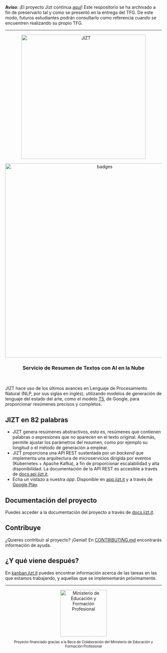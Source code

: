 **Aviso**: ¡El proyecto Jizt continua [aquí](https://github.com/jizt-it)! Este respositorio se ha archivado a fin de preservarlo tal y como se presentó en la entrega del TFG. De este modo, futuros estudiantes podrán consultarlo como referencia cuando se encuentren realizando su propio TFG.

---

<p align="center"><img width="400" src="https://github.com/dmlls/jizt-tfg/blob/main/img/readme/JIZT-logo.svg" alt="JIZT"></p>
<p align="center"><a href="https://github.com/dmlls/jizt-tfg"><img width="625" src="https://github.com/dmlls/jizt-tfg/blob/main/img/readme/badges.png" alt="badges"></a></p>


<h3 align="center">Servicio de Resumen de Textos con AI en la Nube</h3>
<br/> 

JIZT hace uso de los últimos avances en Lenguaje de Procesamiento Natural (NLP, por sus siglas en inglés), utilizando modelos de generación de lenguaje del estado del arte, como el modelo <a href="https://arxiv.org/abs/1910.10683">T5</a>, de Google, para proporcionar resúmenes precisos y completos.

## JIZT en 82 palabras

- JIZT genera resúmenes abstractivos, esto es, resúmenes que contienen palabras o expresiones que no aparecen en el texto original. Además, permite ajustar los parámetros del resumen, como por ejemplo su longitud o el método de generación a emplear.
- JIZT proporciona una API REST sustentada por un *backend* que implementa una arquitectura de microservicios dirigida por eventos (Kubernetes + Apache Kafka), a fin de proporcionar escalabilidad y alta disponibilidad. La documentación de la API REST es accesible a través de [docs.api.jizt.it](https://dmlls.github.io/jizt-tfg-api-docs).
- Echa un vistazo a nuestra *app*. Disponible en [app.jizt.it](https://dmlls.github.io/jizt-tfg-app) y a través de [Google Play](https://play.google.com/store/apps/details?id=it.jizt.app).

## Documentación del proyecto

Puedes acceder a la documentación del proyecto a través de [docs.jizt.it](https://dmlls.github.io/jizt-tfg).

## Contribuye

¿Quieres contribuir al proyecto? ¡Genial! En [CONTRIBUTING.md](https://github.com/dmlls/jizt-tfg/blob/main/CONTRIBUTING.md) encontrarás información de ayuda.

## ¿Y qué viene después?

En <a href="https://web.archive.org/web/20210224162004/https://board.jizt.it/public/board/c08ea3322e2876652a0581e79d6430e2dc0c27720d8a06d7853e84c3cd2b">kanban.jizt.it</a> puedes encontrar información acerca de las tareas en las que estamos trabajando, y aquellas que se implementarán próximamente.

---

<div align="center">
  <span align="center"> <img width="150" class="center" src="https://github.com/dmlls/jizt-tfg/blob/main/img/readme/ministerio-logo.png" alt="Ministerio de Educación y Formación Profesional"></span>
  <p align="center" style="font-size:0.8em">Proyecto financiado gracias a la Beca de Colaboración del Ministerio de Educación y Formación Profesional</p>
</div>

